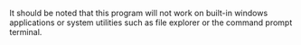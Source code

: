 It should be noted that this program will not work on built-in windows applications or system utilities such as file explorer or the command prompt terminal.
